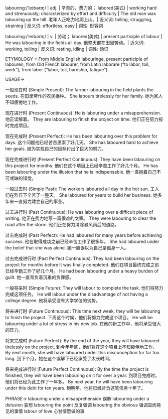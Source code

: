 labouring:/ˈleɪbərɪŋ/ | adj. | 辛苦的，费力的； labored(美式) | working hard and strenuously; characterized by effort and difficulty |  The old man was labouring up the hill. 老年人正吃力地爬上山。| 近义词: toiling, struggling, straining | 反义词: effortless, easy | 词性: 形容词

labouring:/ˈleɪbərɪŋ/ | v. | 劳动； labored(美式) | present participle of labour |  He was labouring in the fields all day. 他整天都在田里劳动。| 近义词: working, toiling | 反义词: resting, idling | 词性: 动词


ETYMOLOGY->
From Middle English labouringe, present participle of labouren, from Old French labourer, from Latin laborare (“to labor, toil, work”), from labor (“labor, toil, hardship, fatigue”).

USAGE->

一般现在时 (Simple Present):
The farmer labouring in the field plants the seeds. 在田里劳作的农民播种。
She labours tirelessly for her family. 她为家人不知疲倦地工作。

现在进行时 (Present Continuous):
He is labouring under a misapprehension. 他正误解着。
They are labouring to finish the project on time.  他们正在努力按时完成项目。

现在完成时 (Present Perfect):
He has been labouring over this problem for days.  这个问题他已经苦苦思索了好几天。
She has laboured hard to achieve her goals. 她为实现自己的目标付出了巨大的努力。

现在完成进行时 (Present Perfect Continuous):
They have been labouring on this project for months.  他们在这个项目上已经辛苦工作了好几个月。
He has been labouring under the illusion that he is indispensable. 他一直抱着自己不可或缺的错觉。

一般过去时 (Simple Past):
The workers laboured all day in the hot sun. 工人们在烈日下辛苦了一整天。
She laboured for years to build her business. 她多年来一直努力建立自己的事业。

过去进行时 (Past Continuous):
He was labouring over a difficult piece of writing. 他正在费力地写一篇很难的文章。
They were labouring to clear the road after the storm. 他们正在努力清除暴风雨后的道路。

过去完成时 (Past Perfect):
He had laboured for many years before achieving success.  他在取得成功之前已经辛苦工作了很多年。
She had laboured under the belief that she was alone. 她一直误以为自己是孤身一人。

过去完成进行时 (Past Perfect Continuous):
They had been labouring on the project for months before it was finally completed.  他们在项目最终完成之前已经辛勤工作了好几个月。
He had been labouring under a heavy burden of guilt. 他一直背负着沉重的负罪感。


一般将来时 (Simple Future):
They will labour to complete the task. 他们将努力完成这项任务。
He will labour under the disadvantage of not having a college degree. 他将承受没有大学学位的劣势。

将来进行时 (Future Continuous):
This time next week, they will be labouring to finish the project.  下周这个时候，他们将努力完成这个项目。
He will be labouring under a lot of stress in his new job.  在他的新工作中，他将承受很大的压力。


将来完成时 (Future Perfect):
By the end of the year, they will have laboured tirelessly on the project. 到今年年底，他们将在这个项目上不知疲倦地工作。
By next month, she will have laboured under this misconception for far too long. 到下个月，她在这个误解下已经承受了太长时间。

将来完成进行时 (Future Perfect Continuous):
By the time the project is finished, they will have been labouring on it for over a year.  到项目完成时，他们将已经为此工作了一年多。
By next year, he will have been labouring under this debt for ten years. 到明年，他将已经背负这笔债务十年了。


PHRASE->
labouring under a misapprehension 误解
labouring under a delusion 妄想
labouring the point  反复强调
labouring the obvious  强调显而易见的事情
labour of love  心甘情愿做的事

